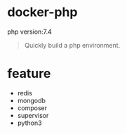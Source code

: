 # docker-php

php version:7.4

> Quickly build a php environment.

# feature
- redis
- mongodb
- composer
- supervisor
- python3
